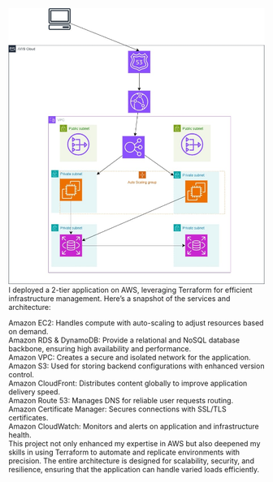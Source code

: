 ![Architecture Diagram](Architecture-Diagram.jpg)
I deployed a  2-tier application on AWS, leveraging Terraform for efficient infrastructure management. Here’s a snapshot of the services and architecture:

Amazon EC2: Handles compute with auto-scaling to adjust resources based on demand.  
Amazon RDS & DynamoDB: Provide a relational and NoSQL database backbone, ensuring high availability and performance.  
Amazon VPC: Creates a secure and isolated network for the application.  
Amazon S3: Used for storing backend configurations with enhanced version control.  
Amazon CloudFront: Distributes content globally to improve application delivery speed.  
Amazon Route 53: Manages DNS for reliable user requests routing.  
Amazon Certificate Manager: Secures connections with SSL/TLS certificates.  
Amazon CloudWatch: Monitors and alerts on application and infrastructure health.  
This project not only enhanced my expertise in AWS but also deepened my skills in using Terraform to automate and replicate environments with precision. The entire architecture is designed for scalability, security, and resilience, ensuring that the application can handle varied loads efficiently.  
